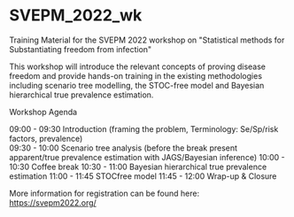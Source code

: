 # SVEPM_2022_wk


Training Material for the SVEPM 2022 workshop on "Statistical methods for Substantiating freedom from infection"

This workshop will introduce the relevant concepts of proving disease freedom and provide hands-on training in the existing methodologies 
including scenario tree modelling, the STOC-free model and Bayesian hierarchical true prevalence estimation.

Workshop Agenda

09:00 - 09:30 Introduction (framing the problem, Terminology: Se/Sp/risk factors, prevalence)\
09:30 - 10:00 Scenario tree analysis (before the break present apparent/true prevalence estimation with JAGS/Bayesian inference)
10:00 - 10:30 Coffee break
10:30 - 11:00 Bayesian hierarchical true prevalence estimation
11:00 - 11:45 STOCfree model
11:45 - 12:00 Wrap-up & Closure

More information for registration can be found here: https://svepm2022.org/
